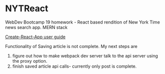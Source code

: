 # NYTReact
WebDev Bootcamp 19 homework - React based rendition of New York Time news search app. MERN stack


[Create-React-App user guide](./client/userGuide.md)

Functionality of Saving article is not complete.
My next steps are
1.  figure out how to make webpack dev server talk to the api server using the proxy option.
2. finish saved article api calls- currently only post is complete.

